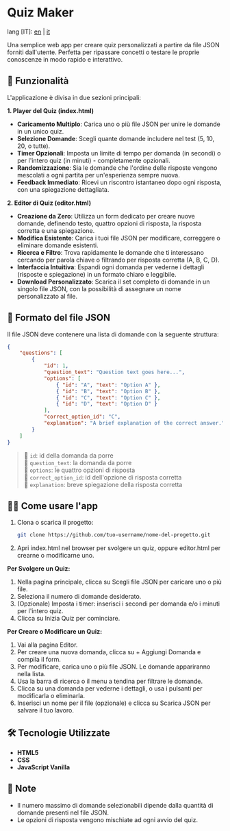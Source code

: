 # Quiz Maker

lang [IT]: [en](https://github.com/fpetranzan/quizMaker/blob/master/README.md) | [it](https://github.com/fpetranzan/quizMaker/blob/master/README_it.md)

Una semplice web app per creare quiz personalizzati a partire da file JSON forniti dall'utente. Perfetta per ripassare concetti o testare le proprie conoscenze in modo rapido e interattivo.

## 🚀 Funzionalità
L'applicazione è divisa in due sezioni principali:

**1\. Player del Quiz (index.html)**

* **Caricamento Multiplo**: Carica uno o più file JSON per unire le domande in un unico quiz.
* **Selezione Domande**: Scegli quante domande includere nel test (5, 10, 20, o tutte).
* **Timer Opzionali**: Imposta un limite di tempo per domanda (in secondi) o per l'intero quiz (in minuti) - completamente opzionali.
* **Randomizzazione**: Sia le domande che l'ordine delle risposte vengono mescolati a ogni partita per un'esperienza sempre nuova.
* **Feedback Immediato**: Ricevi un riscontro istantaneo dopo ogni risposta, con una spiegazione dettagliata.

**2\. Editor di Quiz (editor.html)**

* **Creazione da Zero**: Utilizza un form dedicato per creare nuove domande, definendo testo, quattro opzioni di risposta, la risposta corretta e una spiegazione.  
* **Modifica Esistente**: Carica i tuoi file JSON per modificare, correggere o eliminare domande esistenti.  
* **Ricerca e Filtro**: Trova rapidamente le domande che ti interessano cercando per parola chiave o filtrando per risposta corretta (A, B, C, D).  
* **Interfaccia Intuitiva**: Espandi ogni domanda per vederne i dettagli (risposte e spiegazione) in un formato chiaro e leggibile.  
* **Download Personalizzato**: Scarica il set completo di domande in un singolo file JSON, con la possibilità di assegnare un nome personalizzato al file.

## 📁 Formato del file JSON

Il file JSON deve contenere una lista di domande con la seguente struttura:

```json
{  
    "questions": [  
        {  
            "id": 1,  
            "question_text": "Question text goes here...",  
            "options": [  
                { "id": "A", "text": "Option A" },  
                { "id": "B", "text": "Option B" },  
                { "id": "C", "text": "Option C" },  
                { "id": "D", "text": "Option D" }  
            ],  
            "correct_option_id": "C",  
            "explanation": "A brief explanation of the correct answer."  
        }  
    ]  
}
```

> 🔹 `id`: id della domanda da porre \
> 🔹 `question_text`: la domanda da porre \
> 🔹 `options`: le quattro opzioni di risposta \
> 🔹 `correct_option_id`: id dell'opzione di risposta corretta \
> 🔹 `explanation`: breve spiegazione della risposta corretta

## 🧑‍💻 Come usare l'app

1. Clona o scarica il progetto:

   ```bash
   git clone https://github.com/tuo-username/nome-del-progetto.git
   ```

2. Apri index.html nel browser per svolgere un quiz, oppure editor.html per crearne o modificarne uno.

**Per Svolgere un Quiz:**

1. Nella pagina principale, clicca su Scegli file JSON per caricare uno o più file.
2. Seleziona il numero di domande desiderato.
3. (Opzionale) Imposta i timer: inserisci i secondi per domanda e/o i minuti per l'intero quiz.
4. Clicca su Inizia Quiz per cominciare.

**Per Creare o Modificare un Quiz:**

1. Vai alla pagina Editor.  
2. Per creare una nuova domanda, clicca su \+ Aggiungi Domanda e compila il form.  
3. Per modificare, carica uno o più file JSON. Le domande appariranno nella lista.  
4. Usa la barra di ricerca o il menu a tendina per filtrare le domande.  
5. Clicca su una domanda per vederne i dettagli, o usa i pulsanti per modificarla o eliminarla.  
6. Inserisci un nome per il file (opzionale) e clicca su Scarica JSON per salvare il tuo lavoro.

## 🛠️ Tecnologie Utilizzate

* **HTML5**
* **CSS**
* **JavaScript Vanilla**

## 📌 Note

* Il numero massimo di domande selezionabili dipende dalla quantità di domande presenti nel file JSON.
* Le opzioni di risposta vengono mischiate ad ogni avvio del quiz.